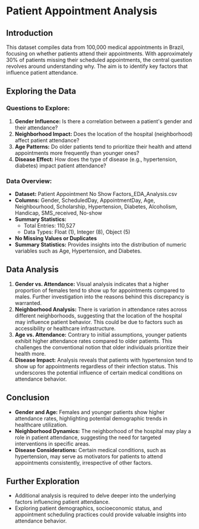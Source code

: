 # Patient Appointment Analysis

## Introduction
This dataset compiles data from 100,000 medical appointments in Brazil, focusing on whether patients attend their appointments. With approximately 30% of patients missing their scheduled appointments, the central question revolves around understanding why. The aim is to identify key factors that influence patient attendance.

## Exploring the Data
### Questions to Explore:
1. **Gender Influence:** Is there a correlation between a patient's gender and their attendance?
2. **Neighborhood Impact:** Does the location of the hospital (neighborhood) affect patient attendance?
3. **Age Patterns:** Do older patients tend to prioritize their health and attend appointments more frequently than younger ones?
4. **Disease Effect:** How does the type of disease (e.g., hypertension, diabetes) impact patient attendance?

### Data Overview:
- **Dataset:** Patient Appointment No Show Factors_EDA_Analysis.csv
- **Columns:** Gender, ScheduledDay, AppointmentDay, Age, Neighbourhood, Scholarship, Hypertension, Diabetes, Alcoholism, Handicap, SMS_received, No-show
- **Summary Statistics:**
  - Total Entries: 110,527
  - Data Types: Float (1), Integer (8), Object (5)
- **No Missing Values or Duplicates**
- **Summary Statistics:** Provides insights into the distribution of numeric variables such as Age, Hypertension, and Diabetes.

## Data Analysis
1. **Gender vs. Attendance:** Visual analysis indicates that a higher proportion of females tend to show up for appointments compared to males. Further investigation into the reasons behind this discrepancy is warranted.
2. **Neighborhood Analysis:** There is variation in attendance rates across different neighborhoods, suggesting that the location of the hospital may influence patient behavior. This could be due to factors such as accessibility or healthcare infrastructure.
3. **Age vs. Attendance:** Contrary to initial assumptions, younger patients exhibit higher attendance rates compared to older patients. This challenges the conventional notion that older individuals prioritize their health more.
4. **Disease Impact:** Analysis reveals that patients with hypertension tend to show up for appointments regardless of their infection status. This underscores the potential influence of certain medical conditions on attendance behavior.

## Conclusion
- **Gender and Age:** Females and younger patients show higher attendance rates, highlighting potential demographic trends in healthcare utilization.
- **Neighborhood Dynamics:** The neighborhood of the hospital may play a role in patient attendance, suggesting the need for targeted interventions in specific areas.
- **Disease Considerations:** Certain medical conditions, such as hypertension, may serve as motivators for patients to attend appointments consistently, irrespective of other factors.

## Further Exploration
- Additional analysis is required to delve deeper into the underlying factors influencing patient attendance.
- Exploring patient demographics, socioeconomic status, and appointment scheduling practices could provide valuable insights into attendance behavior.
